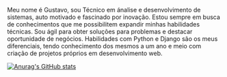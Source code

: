 Meu nome é Gustavo, sou Técnico em ánalise e desenvolvimento de sistemas, auto motivado e fascinado
por inovação. Estou sempre em busca de conhecimentos que me possibilitem expandir
minhas habilidades técnicas. Sou ágil para obter soluções para problemas e destacar
oportunidade de negócios. Habilidades com Python e Django são os meus diferenciais,
tendo conhecimento dos mesmos a um ano e meio com criação de projetos próprios em
desenvolvimento web.


[![Anurag's GitHub stats](https://github-readme-stats.vercel.app/api?username=GustavoGomes9)](https://github.com/anuraghazra/github-readme-stats)
